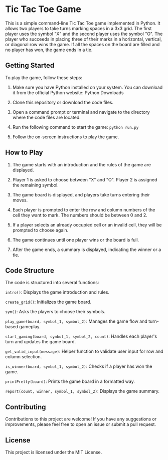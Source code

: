 # Tic Tac Toe Game
This is a simple command-line Tic Tac Toe game implemented in Python. It allows two players to take turns marking spaces in a 3x3 grid. The first player uses the symbol "X" and the second player uses the symbol "O". The player who succeeds in placing three of their marks in a horizontal, vertical, or diagonal row wins the game. If all the spaces on the board are filled and no player has won, the game ends in a tie.

## Getting Started
To play the game, follow these steps:

1. Make sure you have Python installed on your system. You can download it from the official Python website: Python Downloads

2. Clone this repository or download the code files.

3. Open a command prompt or terminal and navigate to the directory where the code files are located.

3. Run the following command to start the game:
```python run.py```

5. Follow the on-screen instructions to play the game.

## How to Play
1. The game starts with an introduction and the rules of the game are displayed.

2. Player 1 is asked to choose between "X" and "O". Player 2 is assigned the remaining symbol.

3. The game board is displayed, and players take turns entering their moves.

4. Each player is prompted to enter the row and column numbers of the cell they want to mark. The numbers should be between 0 and 2.

5. If a player selects an already occupied cell or an invalid cell, they will be prompted to choose again.

6. The game continues until one player wins or the board is full.

7. After the game ends, a summary is displayed, indicating the winner or a tie.

## Code Structure
The code is structured into several functions:

`intro()`: Displays the game introduction and rules.

`create_grid()`: Initializes the game board.

`sym()`: Asks the players to choose their symbols.

`play_game(board, symbol_1, symbol_2)`: Manages the game flow and turn-based gameplay.

`start_gaming(board, symbol_1, symbol_2, count)`: Handles each player's turn and updates the game board.

`get_valid_input(message)`: Helper function to validate user input for row and column selection.

`is_winner(board, symbol_1, symbol_2)`: Checks if a player has won the game.

`printPretty(board)`: Prints the game board in a formatted way.

`report(count, winner, symbol_1, symbol_2)`: Displays the game summary.

## Contributing
Contributions to this project are welcome! If you have any suggestions or improvements, please feel free to open an issue or submit a pull request.

## License
This project is licensed under the MIT License.
